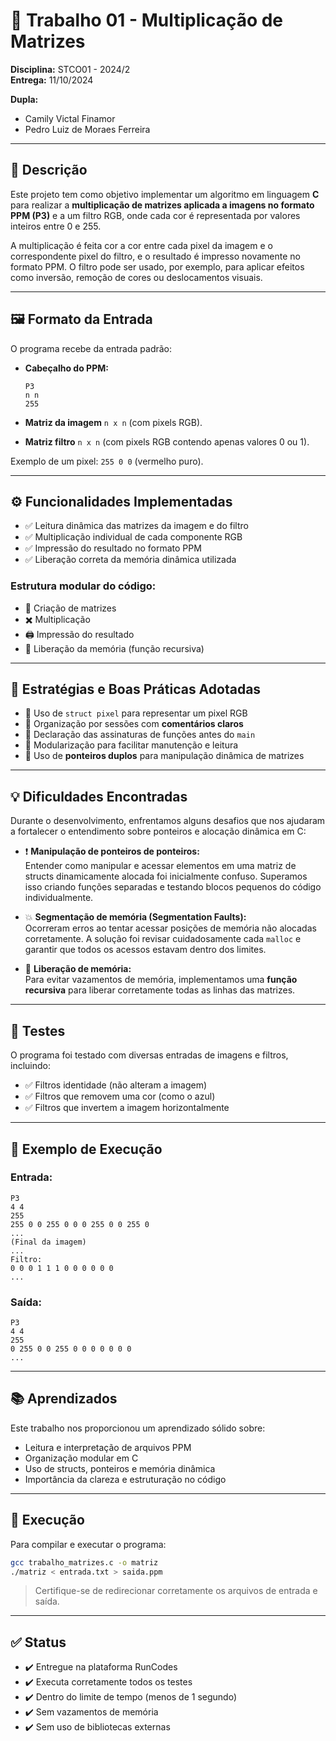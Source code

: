 # 🧮 Trabalho 01 - Multiplicação de Matrizes

**Disciplina:** STCO01 - 2024/2  
**Entrega:** 11/10/2024  

**Dupla:**  
- Camily Victal Finamor  
- Pedro Luiz de Moraes Ferreira  

---

## 📄 Descrição

Este projeto tem como objetivo implementar um algoritmo em linguagem **C** para realizar a **multiplicação de matrizes aplicada a imagens no formato PPM (P3)** e a um filtro RGB, onde cada cor é representada por valores inteiros entre 0 e 255.

A multiplicação é feita cor a cor entre cada pixel da imagem e o correspondente pixel do filtro, e o resultado é impresso novamente no formato PPM. O filtro pode ser usado, por exemplo, para aplicar efeitos como inversão, remoção de cores ou deslocamentos visuais.

---

## 🖼️ Formato da Entrada

O programa recebe da entrada padrão:

- **Cabeçalho do PPM:**
  ```
  P3
  n n
  255
  ```

- **Matriz da imagem** `n x n` (com pixels RGB).  
- **Matriz filtro** `n x n` (com pixels RGB contendo apenas valores 0 ou 1).  

Exemplo de um pixel: `255 0 0` (vermelho puro).

---

## ⚙️ Funcionalidades Implementadas

- ✅ Leitura dinâmica das matrizes da imagem e do filtro  
- ✅ Multiplicação individual de cada componente RGB  
- ✅ Impressão do resultado no formato PPM  
- ✅ Liberação correta da memória dinâmica utilizada  

### Estrutura modular do código:

- 🧱 Criação de matrizes  
- ✖️ Multiplicação  
- 🖨️ Impressão do resultado  
- 🧹 Liberação da memória (função recursiva)

---

## 🧠 Estratégias e Boas Práticas Adotadas

- 🧩 Uso de `struct pixel` para representar um pixel RGB  
- 📝 Organização por sessões com **comentários claros**  
- 📌 Declaração das assinaturas de funções antes do `main`  
- 🧰 Modularização para facilitar manutenção e leitura  
- 🧠 Uso de **ponteiros duplos** para manipulação dinâmica de matrizes

---

## 💡 Dificuldades Encontradas

Durante o desenvolvimento, enfrentamos alguns desafios que nos ajudaram a fortalecer o entendimento sobre ponteiros e alocação dinâmica em C:

- ❗ **Manipulação de ponteiros de ponteiros:**  
  Entender como manipular e acessar elementos em uma matriz de structs dinamicamente alocada foi inicialmente confuso. Superamos isso criando funções separadas e testando blocos pequenos do código individualmente.

- 💥 **Segmentação de memória (Segmentation Faults):**  
  Ocorreram erros ao tentar acessar posições de memória não alocadas corretamente. A solução foi revisar cuidadosamente cada `malloc` e garantir que todos os acessos estavam dentro dos limites.

- 🔁 **Liberação de memória:**  
  Para evitar vazamentos de memória, implementamos uma **função recursiva** para liberar corretamente todas as linhas das matrizes.

---

## 🧪 Testes

O programa foi testado com diversas entradas de imagens e filtros, incluindo:

- ✅ Filtros identidade (não alteram a imagem)  
- ✅ Filtros que removem uma cor (como o azul)  
- ✅ Filtros que invertem a imagem horizontalmente  

---

## 🧼 Exemplo de Execução

### Entrada:
```plaintext
P3
4 4
255
255 0 0 255 0 0 0 255 0 0 255 0
...
(Final da imagem)
...
Filtro:
0 0 0 1 1 1 0 0 0 0 0 0
...
```

### Saída:
```plaintext
P3
4 4
255
0 255 0 0 255 0 0 0 0 0 0 0
...
```

---

## 📚 Aprendizados

Este trabalho nos proporcionou um aprendizado sólido sobre:

- Leitura e interpretação de arquivos PPM  
- Organização modular em C  
- Uso de structs, ponteiros e memória dinâmica  
- Importância da clareza e estruturação no código

---

## 🚀 Execução

Para compilar e executar o programa:

```bash
gcc trabalho_matrizes.c -o matriz
./matriz < entrada.txt > saida.ppm
```

> Certifique-se de redirecionar corretamente os arquivos de entrada e saída.

---

## ✅ Status

- ✔️ Entregue na plataforma RunCodes  
- ✔️ Executa corretamente todos os testes  
- ✔️ Dentro do limite de tempo (menos de 1 segundo)  
- ✔️ Sem vazamentos de memória  
- ✔️ Sem uso de bibliotecas externas  
